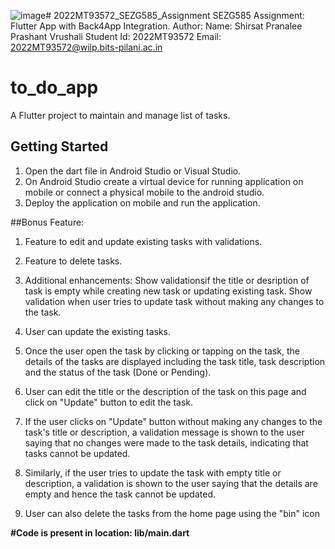 ![image](https://github.com/PranaleeShirsat/2022MT93572_SEZG585_Assignment/assets/150386266/34fd1e34-3b90-443d-a529-2db5b734a726)# 2022MT93572_SEZG585_Assignment
SEZG585 Assignment: Flutter App with Back4App Integration.
Author:
Name: Shirsat Pranalee Prashant Vrushali
Student Id: 2022MT93572
Email: 2022MT93572@wilp.bits-pilani.ac.in

# to_do_app
A Flutter project to maintain and manage list of tasks.

## Getting Started
1. Open the dart file in Android Studio or Visual Studio.
2. On Android Studio create a virtual device for running application on mobile or connect a physical mobile to the android studio.
3. Deploy the application on mobile and run the application.

##Bonus Feature:
1. Feature to edit and update existing tasks with validations.
2. Feature to delete tasks.
3. Additional enhancements:
      Show validationsif the title or desription of task is empty while creating new task or updating existing task.
      Show validation when user tries to update task without making any changes to the task.
   
1. User can update the existing tasks.
2. Once the user open the task by clicking or tapping on the task, the details of the tasks are displayed including the task title, task description and the status of the task (Done or Pending).
3. User can edit the title or the description of the task on this page and click on "Update" button to edit the task.
4. If the user clicks on "Update" button without making any changes to the task's title or description, a validation message is shown to the user saying that no changes were made to the task details, indicating that tasks cannot be updated.
5. Similarly, if the user tries to update the task with empty title or description, a validation is shown to the user saying that the details are empty and hence the task cannot be updated.
6. User can also delete the tasks from the home page using the "bin" icon

**#Code is present in location: lib/main.dart**
